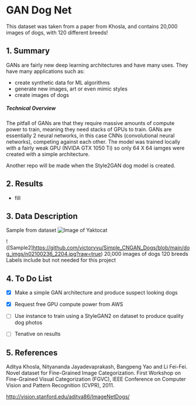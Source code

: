 # GAN Dog Net
This dataset was taken from a paper from Khosla, and contains 20,000 images of dogs, with 120 different breeds!  


## 1. Summary 
GANs are fairly new deep learning architectures and have many uses. They have many applications such as:
- create synthetic data for ML algorithms
- generate new images, art or even mimic styles
- create images of dogs

##### Technical Overview
The pitfall of GANs are that they require massive amounts of compute power to train, meaning they need stacks of GPUs to train. GANs are essentially 2 neural networks, in this case CNNs (convolutional neural networks), competing against each other. The model was trained locally with a fairly weak GPU (NVIDA GTX 1050 Ti) so only 64 X 64 iamges were created with a simple architecture.

Another repo will be made when the Style2GAN dog model is created.

## 2. Results

- fill

  
## 3. Data Description
Sample from dataset
![Image of Yaktocat](https://github.com/victorvvu/Simple_CNGAN_Dogs/blob/main/dog_imgs/n02085782_17.jpg?raw=true)

!([Sample2]https://github.com/victorvvu/Simple_CNGAN_Dogs/blob/main/dog_imgs/n02100236_2204.jpg?raw=true)
20,000 images of dogs
120 breeds
Labels include but not needed for this project

  
## 4. To Do List
- [x] Make a simple GAN architecture and produce suspect looking dogs
- [x] Request free GPU compute power from AWS 
- [ ] Use instance to train using a StyleGAN2 on dataset to produce quality dog photos
- [ ] Tenative on results 


## 5. References

Aditya Khosla, Nityananda Jayadevaprakash, Bangpeng Yao and Li Fei-Fei. Novel dataset for Fine-Grained Image Categorization. First Workshop on Fine-Grained Visual Categorization (FGVC), IEEE Conference on Computer Vision and Pattern Recognition (CVPR), 2011.

http://vision.stanford.edu/aditya86/ImageNetDogs/
